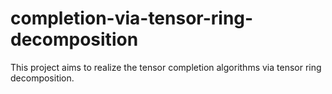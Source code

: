 # completion-via-tensor-ring-decomposition
This project aims to realize the tensor completion algorithms via tensor ring decomposition.
